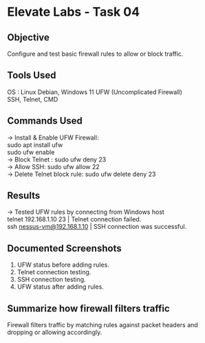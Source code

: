 # Elevate Labs - Task 04

## Objective
 Configure and test basic firewall rules to allow or block traffic.  

 ## Tools Used
OS : Linux Debian, Windows 11
UFW (Uncomplicated Firewall)  
SSH, Telnet, CMD

## Commands Used
-> Install & Enable UFW Firewall:  
sudo apt install ufw  
sudo ufw enable  
-> Block Telnet : sudo ufw deny 23  
-> Allow SSH: sudo ufw allow 22  
-> Delete Telnet block rule: sudo ufw delete deny 23  

 ## Results 
 -> Tested UFW rules by connecting from Windows host  
telnet 192.168.1.10 23 |  Telnet connection failed.  
ssh nessus-vm@192.168.1.10 | SSH connection was successful.  

## Documented Screenshots
1. UFW status before adding rules.
2. Telnet connection testing.
3. SSH connection testing.
4. UFW status after adding rules.

## Summarize how firewall filters traffic
Firewall filters traffic by matching rules against packet headers and dropping or allowing accordingly.
